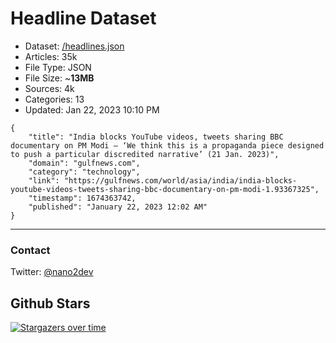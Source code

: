 # Headline Dataset

- Dataset: [/headlines.json](https://raw.githubusercontent.com/fwd/news/master/headlines.json) 
- Articles: 35k
- File Type: JSON
- File Size: ~**13MB**
- Sources: 4k
- Categories: 13
- Updated: Jan 22, 2023 10:10 PM

```
{
    "title": "India blocks YouTube videos, tweets sharing BBC documentary on PM Modi — ‘We think this is a propaganda piece designed to push a particular discredited narrative’ (21 Jan. 2023)",
    "domain": "gulfnews.com",
    "category": "technology",
    "link": "https://gulfnews.com/world/asia/india/india-blocks-youtube-videos-tweets-sharing-bbc-documentary-on-pm-modi-1.93367325",
    "timestamp": 1674363742,
    "published": "January 22, 2023 12:02 AM"
}
```

---

### Contact 

Twitter: [@nano2dev](https://twitter.com/nano2dev)

## Github Stars

[![Stargazers over time](https://starchart.cc/fwd/news.svg)](https://starchart.cc/fwd/news)
